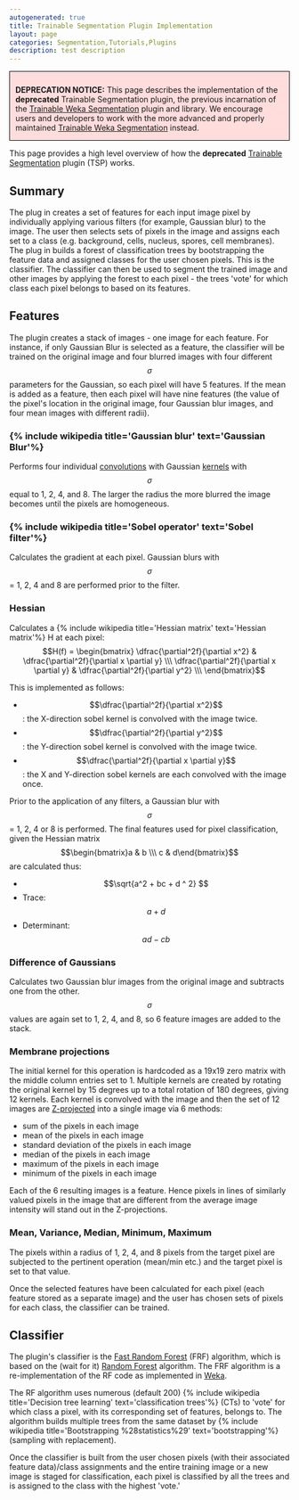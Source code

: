 ```yaml
---
autogenerated: true
title: Trainable Segmentation Plugin Implementation
layout: page
categories: Segmentation,Tutorials,Plugins
description: test description
---
```


<div style="background:#fdd; padding: 10px 10px 0 10px; border: 1px solid black;">

**DEPRECATION NOTICE:** This page describes the implementation of the **deprecated** Trainable Segmentation plugin, the previous incarnation of the [Trainable Weka Segmentation](/plugins/tws) plugin and library. We encourage users and developers to work with the more advanced and properly maintained [Trainable Weka Segmentation](/plugins/tws) instead.

</div>

This page provides a high level overview of how the **deprecated** [Trainable Segmentation](/plugins/tws) plugin (TSP) works.

Summary
-------

The plug in creates a set of features for each input image pixel by individually applying various filters (for example, Gaussian blur) to the image. The user then selects sets of pixels in the image and assigns each set to a class (e.g. background, cells, nucleus, spores, cell membranes). The plug in builds a forest of classification trees by bootstrapping the feature data and assigned classes for the user chosen pixels. This is the classifier. The classifier can then be used to segment the trained image and other images by applying the forest to each pixel - the trees 'vote' for which class each pixel belongs to based on its features.

Features
--------

The plugin creates a stack of images - one image for each feature. For instance, if only Gaussian Blur is selected as a feature, the classifier will be trained on the original image and four blurred images with four different $$\sigma$$ parameters for the Gaussian, so each pixel will have 5 features. If the mean is added as a feature, then each pixel will have nine features (the value of the pixel's location in the original image, four Gaussian blur images, and four mean images with different radii).

### {% include wikipedia title='Gaussian blur' text='Gaussian Blur'%}

Performs four individual [convolutions](http://homepages.inf.ed.ac.uk/rbf/HIPR2/convolve.htm) with Gaussian [kernels](http://homepages.inf.ed.ac.uk/rbf/HIPR2/convolve.htm) with $$\sigma$$ equal to 1, 2, 4, and 8. The larger the radius the more blurred the image becomes until the pixels are homogeneous.

### {% include wikipedia title='Sobel operator' text='Sobel filter'%}

Calculates the gradient at each pixel. Gaussian blurs with $$\sigma$$ = 1, 2, 4 and 8 are performed prior to the filter.

### Hessian

Calculates a {% include wikipedia title='Hessian matrix' text='Hessian matrix'%} H at each pixel: $$H(f) = \begin{bmatrix} \dfrac{\partial^2f}{\partial x^2} & \dfrac{\partial^2f}{\partial x \partial y} \\\ \dfrac{\partial^2f}{\partial x \partial y} & \dfrac{\partial^2f}{\partial y^2} \\\ \end{bmatrix}$$

This is implemented as follows:

-   $$\dfrac{\partial^2f}{\partial x^2}$$: the X-direction sobel kernel is convolved with the image twice.
-   $$\dfrac{\partial^2f}{\partial y^2}$$: the Y-direction sobel kernel is convolved with the image twice.
-   $$\dfrac{\partial^2f}{\partial x \partial y}$$: the X and Y-direction sobel kernels are each convolved with the image once.

Prior to the application of any filters, a Gaussian blur with $$\sigma$$ = 1, 2, 4 or 8 is performed. The final features used for pixel classification, given the Hessian matrix $$\begin{bmatrix}a & b \\\ c & d\end{bmatrix}$$ are calculated thus:

-   $$\sqrt{a^2 + bc + d ^ 2} $$
-   Trace: $$ a + d$$
-   Determinant: $$ ad - cb$$

### Difference of Gaussians

Calculates two Gaussian blur images from the original image and subtracts one from the other. $$\sigma$$ values are again set to 1, 2, 4, and 8, so 6 feature images are added to the stack.

### Membrane projections

The initial kernel for this operation is hardcoded as a 19x19 zero matrix with the middle column entries set to 1. Multiple kernels are created by rotating the original kernel by 15 degrees up to a total rotation of 180 degrees, giving 12 kernels. Each kernel is convolved with the image and then the set of 12 images are [Z-projected](https://imagej.net/docs/menus/image.html#stacks) into a single image via 6 methods:

-   sum of the pixels in each image
-   mean of the pixels in each image
-   standard deviation of the pixels in each image
-   median of the pixels in each image
-   maximum of the pixels in each image
-   minimum of the pixels in each image

Each of the 6 resulting images is a feature. Hence pixels in lines of similarly valued pixels in the image that are different from the average image intensity will stand out in the Z-projections.

### Mean, Variance, Median, Minimum, Maximum

The pixels within a radius of 1, 2, 4, and 8 pixels from the target pixel are subjected to the pertinent operation (mean/min etc.) and the target pixel is set to that value.

Once the selected features have been calculated for each pixel (each feature stored as a separate image) and the user has chosen sets of pixels for each class, the classifier can be trained.

Classifier
----------

The plugin's classifier is the [Fast Random Forest](http://code.google.com/p/fast-random-forest/) (FRF) algorithm, which is based on the (wait for it) [Random Forest](http://www.springerlink.com/content/u0p06167n6173512/) algorithm. The FRF algorithm is a re-implementation of the RF code as implemented in [Weka](http://www.cs.waikato.ac.nz/ml/weka/).

The RF algorithm uses numerous (default 200) {% include wikipedia title='Decision tree learning' text='classification trees'%} (CTs) to 'vote' for which class a pixel, with its corresponding set of features, belongs to. The algorithm builds multiple trees from the same dataset by {% include wikipedia title='Bootstrapping %28statistics%29' text='bootstrapping'%} (sampling with replacement).

Once the classifier is built from the user chosen pixels (with their associated feature data)/class assignments and the entire training image or a new image is staged for classification, each pixel is classified by all the trees and is assigned to the class with the highest 'vote.'

  
